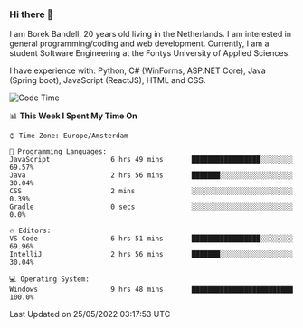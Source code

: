 ### Hi there 👋

I am Borek Bandell, 20 years old living in the Netherlands. I am interested in general programming/coding and web development. Currently, I am a student Software Engineering at the Fontys University of Applied Sciences.

I have experience with: Python, C# (WinForms, ASP.NET Core), Java (Spring boot), JavaScript (ReactJS), HTML and CSS.

<!--START_SECTION:waka-->
![Code Time](http://img.shields.io/badge/Code%20Time-149%20hrs%2032%20mins-blue)

📊 **This Week I Spent My Time On** 

```text
⌚︎ Time Zone: Europe/Amsterdam

💬 Programming Languages: 
JavaScript               6 hrs 49 mins       █████████████████░░░░░░░░   69.57% 
Java                     2 hrs 56 mins       ███████░░░░░░░░░░░░░░░░░░   30.04% 
CSS                      2 mins              ░░░░░░░░░░░░░░░░░░░░░░░░░   0.39% 
Gradle                   0 secs              ░░░░░░░░░░░░░░░░░░░░░░░░░   0.0%

🔥 Editors: 
VS Code                  6 hrs 51 mins       █████████████████░░░░░░░░   69.96% 
IntelliJ                 2 hrs 56 mins       ███████░░░░░░░░░░░░░░░░░░   30.04%

💻 Operating System: 
Windows                  9 hrs 48 mins       █████████████████████████   100.0%

```


 Last Updated on 25/05/2022 03:17:53 UTC
<!--END_SECTION:waka-->

<!--**tcBorek2002/tcBorek2002** is a ✨ _special_ ✨ repository because its `README.md` (this file) appears on your GitHub profile.

Here are some ideas to get you started:

- 🔭 I’m currently working on ...
- 🌱 I’m currently learning ...
- 👯 I’m looking to collaborate on ...
- 🤔 I’m looking for help with ...
- 💬 Ask me about ...
- 📫 How to reach me: ...
- 😄 Pronouns: ...
- ⚡ Fun fact: ...
-->
